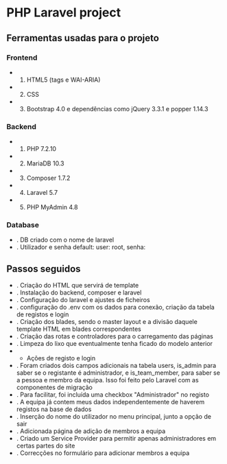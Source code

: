 # PHP Laravel project

## Ferramentas usadas para o projeto

### Frontend
* 1. HTML5 (tags e WAI-ARIA)
* 2. CSS
* 3. Bootstrap 4.0 e dependências como jQuery 3.3.1 e popper 1.14.3

### Backend
* 1. PHP 7.2.10
* 2. MariaDB 10.3
* 3. Composer 1.7.2
* 4. Laravel 5.7
* 5. PHP MyAdmin 4.8

### Database
* . DB criado com o nome de laravel
* . Utilizador e senha default: user: root, senha:

## Passos seguidos
* . Criação do HTML que servirá de template
* . Instalação do backend, composer e laravel
* . Configuração do laravel e ajustes de ficheiros
* . configuração do .env com os dados para conexão, criação da tabela de registos e login
* . Criação dos blades, sendo o master layout e a divisão daquele template HTML em blades correspondentes
* . Criação das rotas e controladores para o carregamento das páginas
* . Limpeza do lixo que eventualmente tenha ficado do modelo anterior
* - Ações de registo e login
* . Foram criados dois campos adicionais na tabela users, is_admin para saber se o registante é administrador, e is_team_member, para saber se a pessoa e membro da equipa. Isso foi feito pelo Laravel com as componentes de migração
* . Para facilitar, foi incluída uma checkbox "Administrador" no registo
* . A equipa já contem meus dados independentemente de haverem registos na base de dados
* . Inserção do nome do utilizador no menu principal, junto a opção de sair
* . Adicionada página de adição de membros a equipa
* . Criado um Service Provider para permitir apenas administradores em certas partes do site
* . Correcções no formulário para adicionar membros a equipa